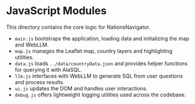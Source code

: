 # JavaScript Modules

This directory contains the core logic for NationsNavigator.

- `main.js` bootstraps the application, loading data and initializing the map and WebLLM.
- `map.js` manages the Leaflet map, country layers and highlighting utilities.
- `data.js` loads `../data/countryData.json` and provides helper functions for querying it with AlaSQL.
- `llm.js` interfaces with WebLLM to generate SQL from user questions and process results.
- `ui.js` updates the DOM and handles user interactions.
- `debug.js` offers lightweight logging utilities used across the codebase.
